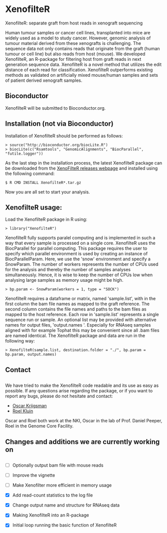 # XenofilteR
XenofilteR: separate graft from host reads in xenograft sequencing

Human tumour samples or cancer cell lines, transplanted into mice are widely used as a 
model to study cancer. However, genomic analysis of tumour material derived from these 
xenografts is challenging. The sequence data not only contains reads that originate from 
the graft (human tumour or cell line) but also reads from host (mouse). We developed 
XenofilteR, an R-package for filtering host from graft reads in next generation sequence 
data. XenofilteR is a novel method that utilizes the edit distance of each read for 
classification. XenofilteR outperforms existing methods as validated on artificially 
mixed mouse/human samples and sets of patient derived xenograft samples. 

## Bioconductor

XenofilteR will be submitted to Bioconductor.org. 


## Installation (not via Bioconductor)

Installation of XenofilteR should be performed as
follows:

    > source("http://bioconductor.org/biocLite.R")
    > biocLite(c("Rsamtools", "GenomicAlignments", "BiocParallel", "futile.logger"))

As the last step in the installation process, the latest XenofilteR package can
be downloaded from the
[XenoFilteR releases webpage](https://github.com/PeeperLab/XenoFilteR/releases)
and installed using the following command:

    $ R CMD INSTALL XenofilteR*.tar.gz

Now you are all set to start your analysis.

## XenofilteR usage:


Load the XenofilteR package in R using:

    > library("XenofilteR")

XenofilteR fully supports paralel computing and is implemented in such a way
that every sample is processed on a single core. XenofilteR uses the
BiocParallel for parallel computing. This package requires the user to
specify which parallel environment is used by creating an instance of
BiocParallelParam. Here, we use the 'snow' environment and specify a SnowParam. 
The number of workers represents the number of CPUs used for the analysis and thereby 
the number of samples analyses simultaneously. Hence, it is wise to keep the number of 
CPUs low when analysing large samples as memory usage might be high. 

	> bp.param <- SnowParam(workers = 1, type = "SOCK")

XenofilteR requires a dataframe or matrix, named 'sample.list', with in the first 
column the bam file names as mapped to the graft reference. The second column contains the 
file names and paths to the bam files as mapped to the host reference. Each row in 
'sample.list' represents a single sequence run or sample. An optional list may be provided with 
alternative names for output files, 'output.names	'. Especially for RNAseq samples aligned with for example 
Tophat this may be convenient since all .bam files are named identical. 
The XenofilteR package and data are run in the following way: 

	> XenofilteR(sample.list, destination.folder = "./", bp.param = bp.param, output.names)


## Contact
## 
We have tried to make the XenofilteR code readable and its use as easy
as possible. If any questions arise regarding the package, or if you
want to report any bugs, please do not hesitate and contact:

- [Oscar Krijgsman](mailto:o.krijgsman@nki.nl) 
- [Roel Kluin](mailto:r.kluin@nki.nl)

Oscar and Roel both work at the NKI, Oscar in the lab of Prof. Daniel
Peeper, Roel in the Genome Core Facility.


## Changes and additions we are currently working on
## 
- [ ] Optionally output bam file with mouse reads
- [ ] Improve the vignette
- [ ] Make Xenofilter more efficient in memory usage	
- [x] Add read-count statistics to the log file
- [x] Change output name and structure for RNAseq data
- [x] Making XenofilteR into an R-package 
- [x] Initial loop running the basic function of XenofilteR

